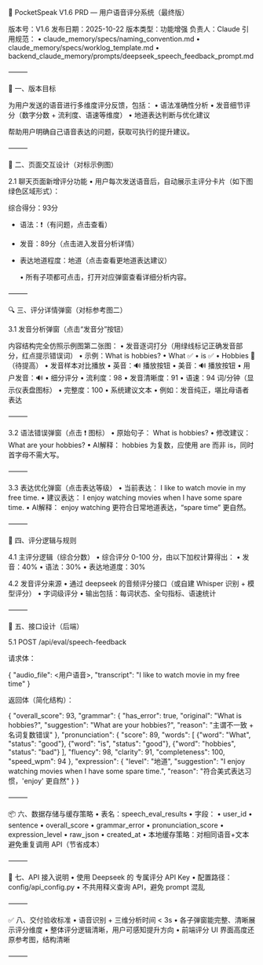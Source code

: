 

📄 PocketSpeak V1.6 PRD — 用户语音评分系统（最终版）

版本号：V1.6
发布日期：2025-10-22
版本类型：功能增强
负责人：Claude
引用规范：
	•	claude_memory/specs/naming_convention.md
	•	claude_memory/specs/worklog_template.md
	•	backend_claude_memory/prompts/deepseek_speech_feedback_prompt.md

⸻

🎯 一、版本目标

为用户发送的语音进行多维度评分反馈，包括：
	•	语法准确性分析
	•	发音细节评分（数字分数 + 流利度、语速等维度）
	•	地道表达判断与优化建议

帮助用户明确自己语音表达的问题，获取可执行的提升建议。

⸻

📱 二、页面交互设计（对标示例图）

2.1 聊天页面新增评分功能
	•	用户每次发送语音后，自动展示主评分卡片（如下图绿色区域形式）：

综合得分：93分
- 语法：❗️（有问题，点击查看）
- 发音：89分（点击进入发音分析详情）
- 表达地道程度：地道（点击查看更地道表达建议）


	•	所有子项都可点击，打开对应弹窗查看详细分析内容。

⸻

🔍 三、评分详情弹窗（对标参考图二）

3.1 发音分析弹窗（点击“发音分”按钮）

内容结构完全仿照示例图第二张图：
	•	发音逐词打分（用绿线标记正确发音部分，红点提示错误词）
	•	示例：What is hobbies?
	•	What ✅
	•	is ✅
	•	Hobbies 🔴（待提高）
	•	发音样本对比播放
	•	英音：🔊 播放按钮
	•	美音：🔊 播放按钮
	•	用户发音：🔊
	•	细分评分
	•	流利度：98
	•	发音清晰度：91
	•	语速：94 词/分钟（显示仪表盘图标）
	•	完整度：100
	•	系统建议文本
	•	例如：发音纯正，堪比母语者表达

⸻

3.2 语法错误弹窗（点击 ❗️ 图标）
	•	原始句子：
What is hobbies?
	•	修改建议：
What are your hobbies?
	•	AI解释：
hobbies 为复数，应使用 are 而非 is，同时首字母不需大写。

⸻

3.3 表达优化弹窗（点击表达等级）
	•	当前表达：
I like to watch movie in my free time.
	•	建议表达：
I enjoy watching movies when I have some spare time.
	•	AI解释：
enjoy watching 更符合日常地道表达，“spare time” 更自然。

⸻

🧠 四、评分逻辑与规则

4.1 主评分逻辑（综合分数）
	•	综合评分 0-100 分，由以下加权计算得出：
	•	发音：40%
	•	语法：30%
	•	表达地道度：30%

4.2 发音评分来源
	•	通过 deepseek 的音频评分接口（或自建 Whisper 识别 + 模型评分）
	•	字词级评分
	•	输出包括：每词状态、全句指标、语速统计

⸻

🔗 五、接口设计（后端）

5.1 POST /api/eval/speech-feedback

请求体：

{
  "audio_file": <用户语音>,
  "transcript": "I like to watch movie in my free time"
}

返回体（简化结构）：

{
  "overall_score": 93,
  "grammar": {
    "has_error": true,
    "original": "What is hobbies?",
    "suggestion": "What are your hobbies?",
    "reason": "主谓不一致 + 名词复数错误"
  },
  "pronunciation": {
    "score": 89,
    "words": [
      {"word": "What", "status": "good"},
      {"word": "is", "status": "good"},
      {"word": "hobbies", "status": "bad"}
    ],
    "fluency": 98,
    "clarity": 91,
    "completeness": 100,
    "speed_wpm": 94
  },
  "expression": {
    "level": "地道",
    "suggestion": "I enjoy watching movies when I have some spare time.",
    "reason": "符合美式表达习惯，'enjoy' 更自然"
  }
}


⸻

📦 六、数据存储与缓存策略
	•	表名：speech_eval_results
	•	字段：
	•	user_id
	•	sentence
	•	overall_score
	•	grammar_error
	•	pronunciation_score
	•	expression_level
	•	raw_json
	•	created_at
	•	本地缓存策略：对相同语音+文本避免重复调用 API（节省成本）

⸻

🔐 七、API 接入说明
	•	使用 Deepseek 的 专属评分 API Key
	•	配置路径：config/api_config.py
	•	不共用释义查询 API，避免 prompt 混乱

⸻

✅ 八、交付验收标准
	•	语音识别 + 三维分析时间 < 3s
	•	各子弹窗能完整、清晰展示评分维度
	•	整体评分逻辑清晰，用户可感知提升方向
	•	前端评分 UI 界面高度还原参考图，结构清晰

⸻
